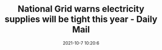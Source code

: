 ---
"title": "National Grid warns electricity supplies will be tight this year - Daily Mail"
"date": "2021-10-7 10:20:6"
"feed_name": "GOOGLENEWSINDUSTRIAL"
"feed_website": "https://news.google.com/search?q=industrial%2Bincident&hl=en-US&gl=US&ceid=US:en"
"feed_rss": "https://news.google.com/rss/search?q=industrial%2Bincident&hl=en-US&gl=US&ceid=US:en"
"link": "https://www.dailymail.co.uk/news/article-10068445/National-Grid-warns-electricity-supplies-tight-year.html"
"source": "{'href': 'https://www.dailymail.co.uk', 'title': 'Daily Mail'}"
"file": "_posts/2021-1-1-b8305e215655c1cc571d2fd45bcd1faf570102fd.md"
"accident": "0"
"drilling": "0"
"dead": "0"
"injured": "0"
"arrested": "0"
"place": "unknown place"
"where": "unknown site"
"causes": "unknown"
"place_uri": "unknown place"
---